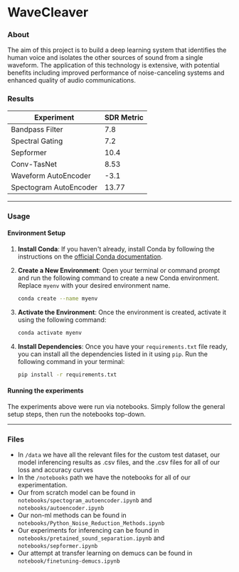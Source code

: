 # WaveCleaver


### About
The aim of this project is to build a deep learning system that identifies the human voice and isolates the other sources of sound from a single waveform. The application of this technology is extensive, with potential benefits including improved performance of noise-canceling systems and enhanced quality of audio communications.

### Results

| Experiment            | SDR Metric  |
|-----------------------|--------|
| Bandpass Filter       | 7.8    |
| Spectral Gating       | 7.2    |
| Sepformer             | 10.4   |
| Conv-TasNet           | 8.53   |
| Waveform AutoEncoder  | -3.1   |
| Spectogram AutoEncoder| 13.77  |
---


### Usage

#### Environment Setup
1. **Install Conda**: If you haven't already, install Conda by following the instructions on the [official Conda documentation](https://docs.conda.io/projects/conda/en/latest/user-guide/install/index.html).

2. **Create a New Environment**: Open your terminal or command prompt and run the following command to create a new Conda environment. Replace `myenv` with your desired environment name.

    ```bash
    conda create --name myenv
    ```

3. **Activate the Environment**: Once the environment is created, activate it using the following command:

    ```bash
    conda activate myenv
    ```


4. **Install Dependencies**: Once you have your `requirements.txt` file ready, you can install all the dependencies listed in it using `pip`. Run the following command in your terminal:

    ```bash
    pip install -r requirements.txt
    ```


#### Running the experiments
The experiments above were run via notebooks. Simply follow the general setup steps, then run the notebooks top-down.


---
### Files
- In `/data` we have all the relevant files for the custom test dataset, our model inferencing results as .csv files, and the .csv files for all of our loss and accuracy curves
- In the `/notebooks` path we have the notebooks for all of our experimentation.
- Our from scratch model can be found in `notebooks/spectogram_autoencoder.ipynb` and `notebooks/autoencoder.ipynb`
- Our non-ml methods can be found in `notebooks/Python_Noise_Reduction_Methods.ipynb`
- Our experiments for inferencing can be found in `notebooks/pretained_sound_separation.ipynb` and `notebooks/sepformer.ipynb`
- Our attempt at transfer learning on demucs can be found in `notebook/finetuning-demucs.ipynb`
